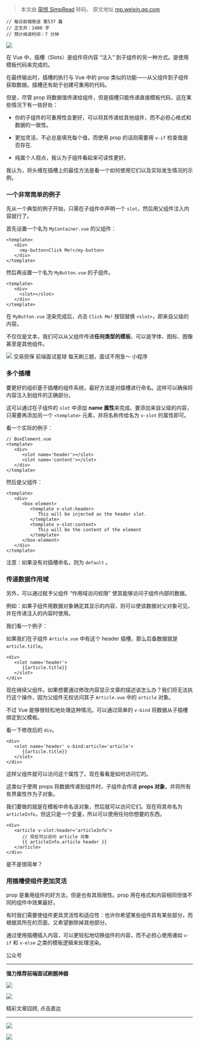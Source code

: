 > 本文由 [简悦 SimpRead](http://ksria.com/simpread/) 转码， 原文地址 [mp.weixin.qq.com](https://mp.weixin.qq.com/s/_5AjAQL92tERW4Raj5heTg)

```
// 每日前端夜话 第537 篇
// 正文共：1400 字
// 预计阅读时间：7 分钟
```

![](https://mmbiz.qpic.cn/sz_mmbiz_png/ttJazfuZaRj07jH85T6YrLwS7tOh4gyia6HBYrc823AFn688T4MJQOvzdYRziaqdhQUdatJLnCicGwGSzicWZWxticA/640?wx_fmt=png)

在 Vue 中，插槽（Slots）是组件将内容 “注入” 到子组件的另一种方式。是使用模板代码来完成的。

在最终输出时，插槽的执行与 Vue 中的 prop 类似的功能——从父组件到子组件获取数据。插槽还有助于创建可重用的代码。

但是，尽管 prop 将数据值传递给组件，但是插槽只能传递直接模板代码，这在某些情况下有一些好处：

*   你的子组件的可重用性会更好，可以将其传递给其他组件，而不必担心格式和数据的一致性。
    
*   更加灵活，不必总是填充每个值，而使用 prop 的话则需要用 `v-if` 检查值是否存在.
    
*   纯属个人观点，我认为子组件看起来可读性更好。
    

我认为，将头缠在插槽上的最佳方法是看一个如何使用它们以及实际发生情况的示例。

### 一个非常简单的例子

先从一个典型的例子开始，只需在子组件中声明一个 `slot`，然后用父组件注入内容就行了。

首先设置一个名为 `MyContainer.vue` 的父组件：

```
<template>
   <div>
     <my-button>Click Me!</my-button>
   </div>
</template>
```

然后再设置一个名为 `MyButton.vue` 的子组件。

```
<template>
   <div>
     <slot></slot>
   </div>
</template>
```

在 `MyButton.vue` 渲染完成后，点击 `Click Me!` 按钮替换 `<slot>`，即来自父级的内容。

不仅仅是文本，我们可以从父组件传递**任何类型的模板**，可以是字体、图标、图像甚至是其他组件。

![](http://mmbiz.qpic.cn/mmbiz_png/8EiawFexcoQapWLVrOibhk6g0TnOiacMk0a1rHrj56jaw3NDmmzAZkkKgev6XAessC2XylqB5QEBBO1C0jnX9zEPA/640?wx_fmt=png&wxfrom=200) 交易担保 前端面试星球 每天刷三题，面试不用急～ 小程序

### 多个插槽

要更好的组织基于插槽的组件系统，最好方法是对插槽进行命名。这样可以确保将内容注入到组件的正确部分。

这可以通过在子组件的 `slot` 中添加 **name 属性**来完成。要添加来自父级的内容，只需要再添加另一个 `<template>` 元素，并将名称传给名为 `v-slot` 的属性即可。

看一个实际的例子：

```
// BoxElement.vue
<template>
   <div>
      <slot name='header'></slot>
      <slot name='content'></slot>
   </div>
</template>
```

然后是父组件：

```
<template>
   <div> 
      <box-element>    
         <template v-slot:header>
            This will be injected as the header slot.
         </template>
         <template v-slot:content>
            This will be the content of the element
         </template>
      </box-element>  
   </div>
</template>
```

注意：如果没有对插槽命名，则为 `default` 。

### 传递数据作用域

另外，可以通过赋予父组件 “作用域访问权限” 使其能够访问子组件内部的数据。

例如：如果子组件用数据对象确定其显示的内容，则可以使该数据对父对象可见，并在传递注入的内容时使用。

我们看一个例子：

如果我们在子组件 `Article.vue` 中有这个 header 插槽，那么后备数据就是 `article.title`。

```
<div>
   <slot name='header'>
      {{article.title}}
   </slot>
</div>
```

现在继续父组件。如果想要通过修改内容显示文章的描述该怎么办？我们将无法执行这个操作，因为父组件无权访问其子 `Article.vue` 中的 `article` 对象。

不过 Vue 能够很轻松地处理这种情况。可以通过简单的 `v-bind` 将数据从子插槽绑定到父模板。

看一下修改后的 `div`。

```
<div>
   <slot name='header' v-bind:article='article'>
      {{article.title}}
   </slot>
</div>
```

这样父组件就可以访问这个属性了。现在看看是如何访问它的。

这类似于使用 props 将数据传递到组件时，子组件会传递 **props 对象**，并将所有有界属性作为子对象。

我们要做的就是在模板中命名该对象，然后就可以访问它们。现在将其命名为 `articleInfo`，但这只是一个变量，所以可以使用任何你想要的东西。

```
<div>
   <article v-slot:header='articleInfo'>
      // 现在可以访问 article 对象
      {{ articleInfo.article header }}
   </article>
</div>
```

是不是很简单？

### 用插槽使组件更加灵活

prop 是重用组件的好方法，但是也有其局限性。prop 用在格式和内容相同但值不同的组件中效果最好。

有时我们需要使组件更具灵活性和适应性：也许你希望某些组件具有某些部分，而根据其所在的页面，又希望删除掉其他部分。

通过使用插槽插入内容，可以更轻松地切换组件的内容，而不必担心使用诸如 `v-if` 和 `v-else` 之类的模板逻辑来处理渲染。

公众号

  

* * *

**强力推荐前端面试刷题神器**

![](https://mmbiz.qpic.cn/sz_mmbiz_gif/ttJazfuZaRhicyXjTlZhd1BYzPSicArYzVjZeXNfvbSXIEBKCC5IUq8iacDUbwtooY4Jqz2G6MrRVoqRkXoocO01w/640?wx_fmt=gif)  

[![](https://mmbiz.qpic.cn/sz_mmbiz_png/ttJazfuZaRiaibmffk3MM8pQDGeMgP3avSPSia3K9AFfOhSaa7rADybxYm0MksaiaqsZy1hH4KiaAtMfSwsZBeLBBBg/640?wx_fmt=png)](https://mp.weixin.qq.com/s?__biz=MzI3NzIzMDY0NA==&mid=2247489495&idx=2&sn=c1299551dd5bf4ec8e18ea6880f3a82b&scene=21#wechat_redirect)

精彩文章回顾, 点击直达  

* * *

![](https://mmbiz.qpic.cn/sz_mmbiz_png/ttJazfuZaRiaLn2kDibyZPS4qzOXvOgvu5llnTZUodVhKpd6X19rnKTAiaxBHibyicwRia7XUBJWdgSyNuPuOQQmya2g/640?wx_fmt=png)  

![](https://mmbiz.qpic.cn/sz_mmbiz_png/ttJazfuZaRhwoteJKscOG5NksdJXO1Unl0iaoGCuHnfHS1BQlXCa5FsLHuicQBNiaicLrluClictIQZpCHIAbR2e5Yw/640?wx_fmt=png)
